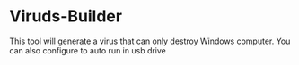 # Viruds-Builder
This tool will generate a virus that can only destroy Windows computer. You can also configure to auto run in usb drive
